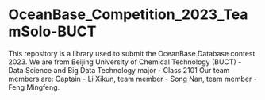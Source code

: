 # OceanBase_Competition_2023_TeamSolo-BUCT
This repository is a library used to submit the OceanBase Database contest 2023. We are from Beijing University of Chemical Technology (BUCT) - Data Science and Big Data Technology major - Class 2101 Our team members are: Captain - Li Xikun, team member - Song Nan, team member - Feng Mingfeng.
